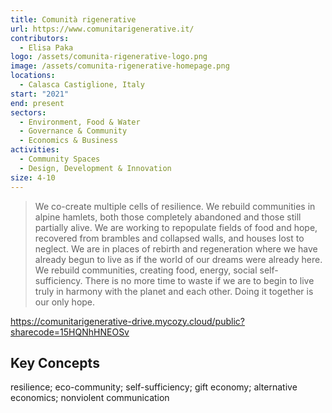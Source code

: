 ```yaml
---
title: Comunità rigenerative
url: https://www.comunitarigenerative.it/
contributors:
  - Elisa Paka
logo: /assets/comunita-rigenerative-logo.png
image: /assets/comunita-rigenerative-homepage.png
locations:
  - Calasca Castiglione, Italy
start: "2021"
end: present
sectors:
  - Environment, Food & Water
  - Governance & Community
  - Economics & Business
activities:
  - Community Spaces
  - Design, Development & Innovation
size: 4-10
---
```

> We co-create multiple cells of resilience. We rebuild communities in alpine hamlets, both those completely abandoned and those still partially alive. We are working to repopulate fields of food and hope, recovered from brambles and collapsed walls, and houses lost to neglect. We are in places of rebirth and regeneration where we have already begun to live as if the world of our dreams were already here. We rebuild communities, creating food, energy, social self-sufficiency. There is no more time to waste if we are to begin to live truly in harmony with the planet and each other. Doing it together is our only hope.

https://comunitarigenerative-drive.mycozy.cloud/public?sharecode=15HQNhHNEOSv

## Key Concepts

resilience; eco-community; self-sufficiency; gift economy; alternative economics; nonviolent communication
